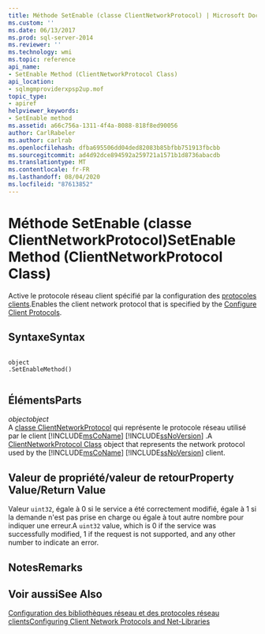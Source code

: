 ```yaml
---
title: Méthode SetEnable (classe ClientNetworkProtocol) | Microsoft Docs
ms.custom: ''
ms.date: 06/13/2017
ms.prod: sql-server-2014
ms.reviewer: ''
ms.technology: wmi
ms.topic: reference
api_name:
- SetEnable Method (ClientNetworkProtocol Class)
api_location:
- sqlmgmproviderxpsp2up.mof
topic_type:
- apiref
helpviewer_keywords:
- SetEnable method
ms.assetid: a66c756a-1311-4f4a-8088-818f8ed90056
author: CarlRabeler
ms.author: carlrab
ms.openlocfilehash: dfba695506dd04ded82083b85bfbb751913fbcbb
ms.sourcegitcommit: ad4d92dce894592a259721a1571b1d8736abacdb
ms.translationtype: MT
ms.contentlocale: fr-FR
ms.lasthandoff: 08/04/2020
ms.locfileid: "87613852"
---
```

# <a name="setenable-method-clientnetworkprotocol-class"></a><span data-ttu-id="f865f-102">Méthode SetEnable (classe ClientNetworkProtocol)</span><span class="sxs-lookup"><span data-stu-id="f865f-102">SetEnable Method (ClientNetworkProtocol Class)</span></span>
  <span data-ttu-id="f865f-103">Active le protocole réseau client spécifié par la configuration des [protocoles clients](https://technet.microsoft.com/library/ms181035.aspx).</span><span class="sxs-lookup"><span data-stu-id="f865f-103">Enables the client network protocol that is specified by the [Configure Client Protocols](https://technet.microsoft.com/library/ms181035.aspx).</span></span>  
  
## <a name="syntax"></a><span data-ttu-id="f865f-104">Syntaxe</span><span class="sxs-lookup"><span data-stu-id="f865f-104">Syntax</span></span>  
  
```  
  
object  
.SetEnableMethod()  
  
```  
  
## <a name="parts"></a><span data-ttu-id="f865f-105">Éléments</span><span class="sxs-lookup"><span data-stu-id="f865f-105">Parts</span></span>  
 <span data-ttu-id="f865f-106">*object*</span><span class="sxs-lookup"><span data-stu-id="f865f-106">*object*</span></span>  
 <span data-ttu-id="f865f-107">A [classe ClientNetworkProtocol](clientnetworkprotocol-class.md) qui représente le protocole réseau utilisé par le client [!INCLUDE[msCoName](../../../includes/msconame-md.md)] [!INCLUDE[ssNoVersion](../../../includes/ssnoversion-md.md)] .</span><span class="sxs-lookup"><span data-stu-id="f865f-107">A [ClientNetworkProtocol Class](clientnetworkprotocol-class.md) object that represents the network protocol used by the [!INCLUDE[msCoName](../../../includes/msconame-md.md)] [!INCLUDE[ssNoVersion](../../../includes/ssnoversion-md.md)] client.</span></span>  
  
## <a name="property-valuereturn-value"></a><span data-ttu-id="f865f-108">Valeur de propriété/valeur de retour</span><span class="sxs-lookup"><span data-stu-id="f865f-108">Property Value/Return Value</span></span>  
 <span data-ttu-id="f865f-109">Valeur `uint32`, égale à 0 si le service a été correctement modifié, égale à 1 si la demande n'est pas prise en charge ou égale à tout autre nombre pour indiquer une erreur.</span><span class="sxs-lookup"><span data-stu-id="f865f-109">A `uint32` value, which is 0 if the service was successfully modified, 1 if the request is not supported, and any other number to indicate an error.</span></span>  
  
## <a name="remarks"></a><span data-ttu-id="f865f-110">Notes</span><span class="sxs-lookup"><span data-stu-id="f865f-110">Remarks</span></span>  
  
## <a name="see-also"></a><span data-ttu-id="f865f-111">Voir aussi</span><span class="sxs-lookup"><span data-stu-id="f865f-111">See Also</span></span>  
 [<span data-ttu-id="f865f-112">Configuration des bibliothèques réseau et des protocoles réseau clients</span><span class="sxs-lookup"><span data-stu-id="f865f-112">Configuring Client Network Protocols and Net-Libraries</span></span>](https://technet.microsoft.com/library/ms181035.aspx)  
  
  
